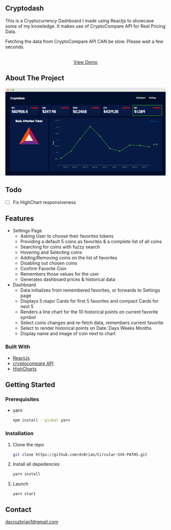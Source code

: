 ## Cryptodash

This is a Cryptocurrency Dashboard I made using Reactjs to showcase some of my knowledge. It makes use of CryptoCompare API for Real Pricing Data.

Fetching the data from CryptoCompare API CAN be slow. Please wait a few seconds.
<br />

<p align="center">
    <br />
      <a href="https://sharp-noether-8ad61c.netlify.app/">View Demo</a>
    <br />
  </p>

<!-- ABOUT THE PROJECT -->

## About The Project

![CryptoDash](/images/cryptodash.png?raw=true)

## Todo

* [ ] Fix HighChart responsiveness

## Features

-   Settings Page
    -   Asking User to choose their favorites tokens
    -   Providing a default 5 coins as favorites & a complete list of all coins
    -   Searching for coins with fuzzy search
    -   Hovering and Selecting coins
    -   Adding/Removing coins on the list of favorites
    -   Disabling out chosen coins
    -   Confirm Favorite Coin
    -   Remembers those values for the user
    -   Generates dashboard prices & historical data
-   Dashboard
    -   Data initializes from remembered favorites, or forwards to Settings page
    -   Displays 5 major Cards for first 5 favorites and compact Cards for next 5
    -   Renders a line chart for the 10 historical points on current favorite symbol
    -   Select coins changes and re-fetch data, remembers current favorite
    -   Select to render historical points on Date: Days Weeks Months
    -   Display name and image of coin next to chart

### Built With

-   [ReactJs](https://fr.reactjs.org/)
-   [cryptocompare API](https://github.com/exodusmovement/cryptocompare)
-   [HighCharts](https://www.highcharts.com/)

<!-- GETTING STARTED -->

## Getting Started

### Prerequisites

-   yarn
    ```sh
    npm install --global yarn
    ```

### Installation

1. Clone the repo
    ```sh
    git clone https://github.com/dcBrian/Circular-SVG-PATHS.git
    ```
2. Install all depedencies
    ```sh
    yarn install
    ```
3. Launch
    ```JS
    yarn start
    ```

<!-- CONTACT -->

## Contact

dacruzbrian1@gmail.com
